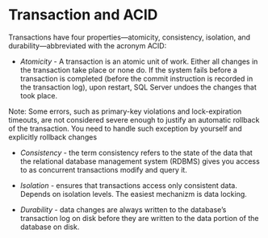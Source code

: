 # Transaction and ACID

Transactions have four properties—atomicity, consistency, isolation, and durability—abbreviated with the acronym ACID:

* *Atomicity* - A transaction is an atomic unit of work. Either all changes in the transaction take place or none do. If the system fails before a transaction is completed (before the commit instruction is recorded in the transaction log), upon restart, SQL Server undoes the changes that took place.

Note: Some errors, such as primary-key violations and lock-expiration timeouts, are not considered severe enough to justify an automatic rollback of the transaction. You need to handle such exception by yourself and explicitly rollback changes

* *Consistency* - the term consistency refers to the state of the data that the relational database management system (RDBMS) gives you access to as concurrent transactions modify and query it. 

* *Isolation* - ensures that transactions access only consistent data. Depends on isolation levels. The easiest mechanizm is data locking.

* *Durability* - data changes are always written to the database’s transaction log on disk before they are written to the data portion of the database on disk.